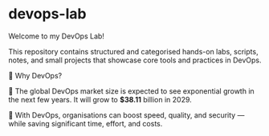 # devops-lab

Welcome to my DevOps Lab! 

This repository contains structured and categorised hands-on labs, scripts, notes, and small projects that showcase core tools and practices in DevOps.

🌟 Why DevOps? 
 
🔹 The global DevOps market size is expected to see exponential growth in the next few years. It will grow to **$38.11** billion in 2029.

🔹 With DevOps, organisations can boost speed, quality, and security — while saving significant time, effort, and costs.
